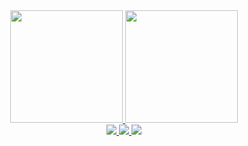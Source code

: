 <div align="center">
  <a href="https://github.com/mhpsantos">
  <img height="180em" src="https://github-readme-stats-neon-one-98.vercel.app/api?username=mhpsantos&show_icons=true&theme=radical&include_all_commits=true&count_private=true"/>
  <img height="180em" src="https://github-readme-stats-neon-one-98.vercel.app/api/top-langs/?username=mhpsantos&layout=compact&langs_count=7&theme=radical"/>
</div>

<div align="center">
    <img src="https://img.shields.io/badge/laravel-%23FF2D20.svg?style=for-the-badge&logo=laravel&logoColor=white"/>
    <img src="https://img.shields.io/badge/react-%2320232a.svg?style=for-the-badge&logo=react&logoColor=%2361DAFB"/>
    <img src="https://img.shields.io/badge/mysql-%2300f.svg?style=for-the-badge&logo=mysql&logoColor=white"/>
<div>
